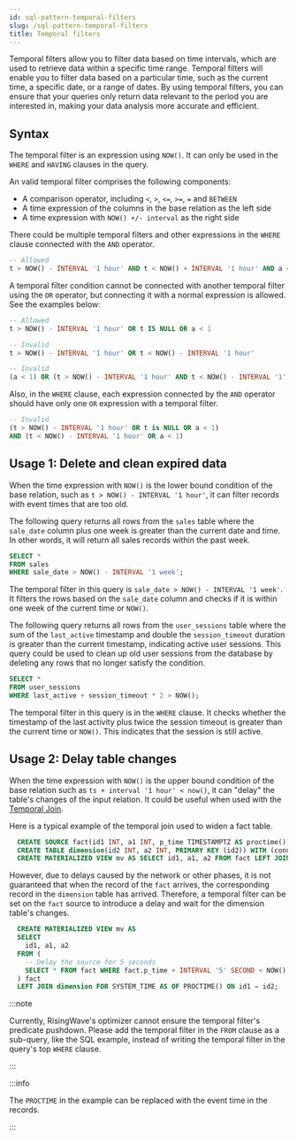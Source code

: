 ```yaml
---
id: sql-pattern-temporal-filters
slug: /sql-pattern-temporal-filters
title: Temporal filters
---
```

<head>
  <link rel="canonical" href="https://docs.risingwave.com/docs/current/sql-pattern-temporal-filters/" />
</head>

Temporal filters allow you to filter data based on time intervals, which are used to retrieve data within a specific time range. Temporal filters will enable you to filter data based on a particular time, such as the current time, a specific date, or a range of dates. By using temporal filters, you can ensure that your queries only return data relevant to the period you are interested in, making your data analysis more accurate and efficient.

## Syntax

The temporal filter is an expression using `NOW()`. It can only be used in the `WHERE` and `HAVING` clauses in the query.

An valid temporal filter comprises the following components:

- A comparison operator, including `<`, `>`, `<=`, `>=`, `=` and `BETWEEN`
- A time expression of the columns in the base relation as the left side 
- A time expression with `NOW() +/- interval` as the right side

There could be multiple temporal filters and other expressions in the `WHERE` clause connected with the `AND` operator.

```sql
-- Allowed
t > NOW() - INTERVAL '1 hour' AND t < NOW() + INTERVAL '1 hour' AND a < 1
```

A temporal filter condition cannot be connected with another temporal filter using the `OR` operator, but connecting it with a normal expression is allowed. See the examples below:

```sql
-- Allowed
t > NOW() - INTERVAL '1 hour' OR t IS NULL OR a < 1

-- Invalid
t > NOW() - INTERVAL '1 hour' OR t < NOW() - INTERVAL '1 hour'

-- Invalid
(a < 1) OR (t > NOW() - INTERVAL '1 hour' AND t < NOW() - INTERVAL '1')
```

Also, in the `WHERE` clause, each expression connected by the `AND` operator should have only one `OR` expression with a temporal filter.

```sql
-- Invalid
(t > NOW() - INTERVAL '1 hour' OR t is NULL OR a < 1) 
AND (t < NOW() - INTERVAL '1 hour' OR a < 1)
```

## Usage 1: Delete and clean expired data

When the time expression with `NOW()` is the lower bound condition of the base relation, such as `t > NOW() - INTERVAL '1 hour'`, it can filter records with event times that are too old.

The following query returns all rows from the `sales` table where the `sale_date` column plus one week is greater than the current date and time. In other words, it will return all sales records within the past week.

```sql
SELECT * 
FROM sales 
WHERE sale_date > NOW() - INTERVAL '1 week';
```

The temporal filter in this query is `sale_date > NOW() - INTERVAL '1 week'`. It filters the rows based on the `sale_date` column and checks if it is within one week of the current time or `NOW()`.

The following query returns all rows from the `user_sessions` table where the sum of the `last_active` timestamp and double the `session_timeout` duration is greater than the current timestamp, indicating active user sessions. This query could be used to clean up old user sessions from the database by deleting any rows that no longer satisfy the condition.

```sql
SELECT * 
FROM user_sessions 
WHERE last_active + session_timeout * 2 > NOW();
```

The temporal filter in this query is in the `WHERE` clause. It checks whether the timestamp of the last activity plus twice the session timeout is greater than the current time or `NOW()`. This indicates that the session is still active.

## Usage 2: Delay table changes

When the time expression with `NOW()` is the upper bound condition of the base relation such as `ts + interval '1 hour' < now()`, it can "delay" the table's changes of the input relation. It could be useful when used with the [Temporal Join](/sql/query-syntax/query-syntax-join-clause.md).

Here is a typical example of the temporal join used to widen a fact table.

```sql
  CREATE SOURCE fact(id1 INT, a1 INT, p_time TIMESTAMPTZ AS proctime()) WITH (connector = 'kafka', ...);
  CREATE TABLE dimension(id2 INT, a2 INT, PRIMARY KEY (id2)) WITH (connector = 'jdbc', ...);
  CREATE MATERIALIZED VIEW mv AS SELECT id1, a1, a2 FROM fact LEFT JOIN dimension FOR SYSTEM_TIME AS OF PROCTIME() ON id1 = id2;
```

However, due to delays caused by the network or other phases, it is not guaranteed that when the record of the `fact` arrives, the corresponding record in the `dimension` table has arrived. Therefore, a temporal filter can be set on the `fact` source to introduce a delay and wait for the dimension table's changes.

```sql
  CREATE MATERIALIZED VIEW mv AS 
  SELECT 
    id1, a1, a2 
  FROM (
    -- Delay the source for 5 seconds
    SELECT * FROM fact WHERE fact.p_time + INTERVAL '5' SECOND < NOW()
  ) fact
  LEFT JOIN dimension FOR SYSTEM_TIME AS OF PROCTIME() ON id1 = id2;
```

:::note

Currently, RisingWave's optimizer cannot ensure the temporal filter's predicate pushdown. Please add the temporal filter in the `FROM` clause as a sub-query, like the SQL example, instead of writing the temporal filter in the query's top `WHERE` clause.

:::

:::info

The `PROCTIME` in the example can be replaced with the event time in the records.

:::
